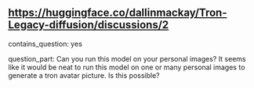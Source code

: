 ## https://huggingface.co/dallinmackay/Tron-Legacy-diffusion/discussions/2

contains_question: yes

question_part: Can you run this model on your personal images? It seems like it would be neat to run this model on one or many personal images to generate a tron avatar picture. Is this possible?